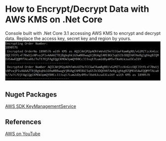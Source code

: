 # How to Encrypt/Decrypt Data with AWS KMS on .Net Core
Console built with .Net Core 3.1 accessing AWS KMS to encrypt and decrypt data.
Replace the access key, secret key and region by yours.
![Result](https://github.com/sarahonorato/awskms/blob/main/Result.PNG)


## Nuget Packages
[AWS SDK KeyManagementService](https://www.nuget.org/packages/AWSSDK.KeyManagementService/)<br/>

## References
[AWS on YouTube](https://www.youtube.com/watch?v=YfoCNCuVSlI)
